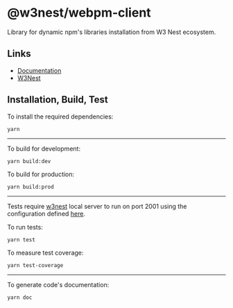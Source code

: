 # @w3nest/webpm-client

Library for dynamic npm's libraries installation from W3 Nest ecosystem.

## Links 

* <a href='https://w3nest.org/apps/@webpm-client/doc/0.1.13' target='_blank'>Documentation</a>
* <a href='https://w3nest.org' target='_blank'>W3Nest</a>

## Installation, Build, Test

To install the required dependencies:

```shell
yarn
```

---

To build for development:

```shell
yarn build:dev
```

To build for production:

```shell
yarn build:prod
```

---

Tests require [w3nest](https://w3nest.org) local server to run on port 2001 using the configuration defined [here](https://github.com/youwol/integration-tests-conf).

To run tests:

```shell
yarn test
```

To measure test coverage:

```shell
yarn test-coverage
```

---

To generate code's documentation:

```shell
yarn doc
```
